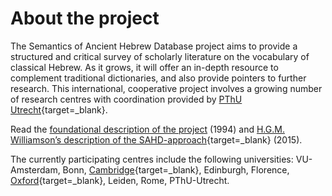 # About the project

The Semantics of Ancient Hebrew Database project aims to provide a structured and critical survey of scholarly literature on the vocabulary of classical Hebrew. As it grows, it will offer an in-depth resource to complement traditional dictionaries, and also provide pointers to further research. This international, cooperative project involves a growing number of research centres with coordination provided by
[PThU Utrecht](http://pthu.nl/){target=_blank}.

Read the  [foundational description of the project](store/project_description.md) (1994) and [H.G.M. Williamson’s description of the SAHD-approach](pdfs/Williamson-Semantics_and_Lexicography.pdf){target=_blank} (2015).

The currently participating centres include the following universities: VU-Amsterdam, Bonn, 
[Cambridge](https://www.sahd.divinity.cam.ac.uk/){target=_blank}, 
Edinburgh, Florence, 
[Oxford](https://www.orinst.ox.ac.uk/semantics-ancient-hebrew-database-sahd){target=_blank}, 
Leiden, Rome, PThU-Utrecht.
